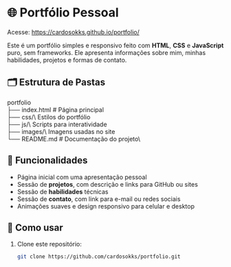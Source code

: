 # 🌐 Portfólio Pessoal

Acesse: https://cardosokks.github.io/portfolio/

Este é um portfólio simples e responsivo feito com **HTML**, **CSS** e **JavaScript** puro, sem frameworks. Ele apresenta informações sobre mim, minhas habilidades, projetos e formas de contato.

## 🗂️ Estrutura de Pastas

portfolio \
├── index.html # Página principal\
├── css/\ Estilos do portfólio\
├── js/\ Scripts para interatividade\
├── images/\ Imagens usadas no site\
└── README.md # Documentação do projeto\


## 🧩 Funcionalidades

- Página inicial com uma apresentação pessoal
- Sessão de **projetos**, com descrição e links para GitHub ou sites
- Sessão de **habilidades** técnicas
- Sessão de **contato**, com link para e-mail ou redes sociais
- Animações suaves e design responsivo para celular e desktop

## 🚀 Como usar

1. Clone este repositório:
   ```bash
   git clone https://github.com/cardosokks/portfolio.git
